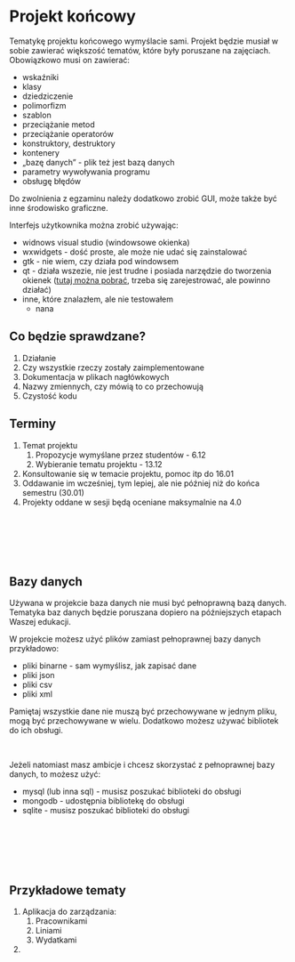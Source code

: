 # Projekt końcowy

Tematykę projektu końcowego wymyślacie sami. Projekt będzie musiał w sobie zawierać większość tematów, które były poruszane na zajęciach. Obowiązkowo musi on zawierać:

- wskaźniki
- klasy
- dziedziczenie
- polimorfizm
- szablon
- przeciążanie metod
- przeciążanie operatorów
- konstruktory, destruktory
- kontenery
- „bazę danych” - plik też jest bazą danych
- parametry wywoływania programu
- obsługę błędów

Do zwolnienia z egzaminu należy dodatkowo zrobić GUI, może także być inne środowisko graficzne.

Interfejs użytkownika można zrobić używając:

- widnows visual studio (windowsowe okienka)
- wxwidgets - dość proste, ale może nie udać się zainstalować
- gtk - nie wiem, czy działa pod windowsem
- qt - działa wszezie, nie jest trudne i posiada narzędzie do tworzenia okienek ([tutaj można pobrać](https://www.qt.io/download-open-source?hsCtaTracking=9f6a2170-a938-42df-a8e2-a9f0b1d6cdce%7C6cb0de4f-9bb5-4778-ab02-bfb62735f3e5), trzeba się zarejestrować, ale powinno działać)
- inne, które znalazłem, ale nie testowałem
  - nana

## Co będzie sprawdzane?

1. Działanie
2. Czy wszystkie rzeczy zostały zaimplementowane
3. Dokumentacja w plikach nagłówkowych
4. Nazwy zmiennych, czy mówią to co przechowują
5. Czystość kodu


## Terminy

1. Temat projektu
   1. Propozycje wymyślane przez studentów - 6.12
   2. Wybieranie tematu projektu - 13.12
2. Konsultowanie się w temacie projektu, pomoc itp do 16.01
3. Oddawanie im wcześniej, tym lepiej, ale nie później niż do końca semestru (30.01)
4. Projekty oddane w sesji będą oceniane maksymalnie na 4.0

&nbsp;

&nbsp;

&nbsp;

## Bazy danych

Używana w projekcie baza danych nie musi być pełnoprawną bazą danych. Tematyka baz danych będzie poruszana dopiero na późniejszych etapach Waszej edukacji.

W projekcie możesz użyć plików zamiast pełnoprawnej bazy danych przykładowo: 

- pliki binarne - sam wymyślisz, jak zapisać dane
- pliki json
- pliki csv
- pliki xml

Pamiętaj wszystkie dane nie muszą być przechowywane w jednym pliku, mogą być przechowywane w wielu. Dodatkowo możesz używać bibliotek do ich obsługi. 

&nbsp;

Jeżeli natomiast masz ambicje i chcesz skorzystać z pełnoprawnej bazy danych, to możesz użyć:

- mysql (lub inna sql) - musisz poszukać biblioteki do obsługi
- mongodb - udostępnia bibliotekę do obsługi
- sqlite - musisz poszukać biblioteki do obsługi

&nbsp;

&nbsp;

&nbsp;

## Przykładowe tematy

1. Aplikacja do zarządzania:
   1. Pracownikami
   2. Liniami
   3. Wydatkami
2. 